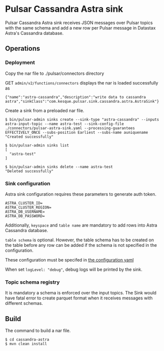 # Pulsar Cassandra Astra sink

Pulsar Cassandra Astra sink receives JSON messages over Pulsar topics with the same schema and add a new row per Pulsar message in Datastax Astra's Cassandra database. 

## Operations
### Deployment
Copy the nar file to ./pulsar/connectors directory

GET `admin/v2/functions/connectors` displays the nar is loaded successfully as
```
{"name":"astra-cassandra","description":"write data to cassandra astra","sinkClass":"com.kesque.pulsar.sink.cassandra.astra.AstraSink"}
```

Create a sink from a preloaded nar file.
```
$ bin/pulsar-admin sinks create --sink-type "astra-cassandra" --inputs astra-input-topic --name astra-test --sink-config-file ./connectors/pulsar-astra-sink.yaml --processing-guarantees EFFECTIVELY_ONCE --subs-position Earliest --subs-name auniquename
"Created successfully"

$ bin/pulsar-admin sinks list
[
  "astra-test"
]

$ bin/pulsar-admin sinks delete --name astra-test 
"Deleted successfully"
```

### Sink configuration
Astra sink configuration requires these parameters to generate auth token.
```
ASTRA_CLUSTER_ID=
ASTRA_CLUSTER_REGION=
ASTRA_DB_USERNAME=
ASTRA_DB_PASSWORD=
```
Additionally, `keyspace` and `table name` are mandatory to add rows into Astra Cassandra database.

`table schema` is optional. However, the table schema has to be created on the table before any row can be added if the schema is not specified in the configuration.

These configuration must be specifed in [the configuration yaml](./config/pulsar-astra-sink.yaml)

When set `logLevel: "debug"`, debug logs will be printed by the sink.

### Topic schema registry
It is mandatory a schema is enforced over the input topics. The Sink would have fatal error to create parquet format when it receives messages with different schemas.

## Build
The command to build a nar file.
```
$ cd cassandra-astra
$ mvn clean install
```
